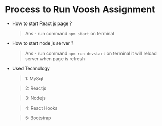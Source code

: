 # Process to Run Voosh Assignment

- How to start React js page ?

  > Ans - run command `npm start` on terminal

- How to start node js server ?

  > Ans - run command `npm run devstart` on terminal it will reload server when page is refresh

- Used Technology

  > 1: MySql

  > 2: Reactjs

  > 3: Nodejs

  > 4: React Hooks

  > 5: Bootstrap
